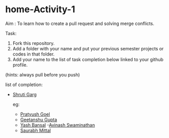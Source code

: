 # home-Activity-1
Aim : To learn how to create a pull request and solving merge conflicts.

Task:
  1. Fork this repository.
  2. Add a folder with your name and put your previous semester projects or codes in that folder.
  3. Add your name to the list of task completion below linked to your github profile.

  (hints: always pull before you push)

list of completion:

- [Shruti Garg](https://github.com/gargshruti30)

   eg:

   - [Pratyush Goel](https://www.github.com/pratyush1687)
   - [Geetanshu Gupta](https://www.github.com/geetanshu2502)
   - [Yash Bansal](https://www.github.com/bansalyash)
   -[Avinash Swaminathan]( https://github.com/avinsit123)
   - [Saurabh Mittal]( https://github.com/mittalsaurab)  
